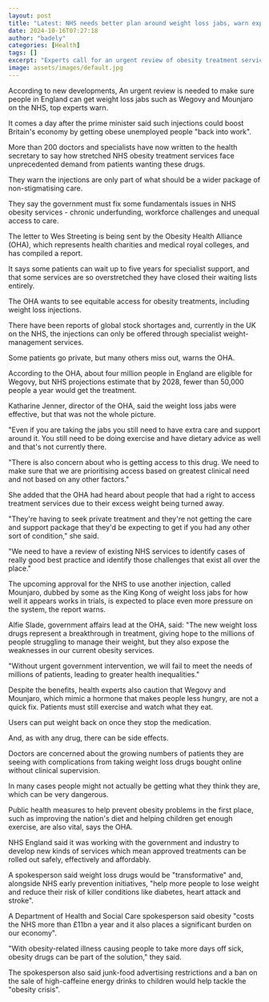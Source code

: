 ```yaml
---
layout: post
title: "Latest: NHS needs better plan around weight loss jabs, warn experts"
date: 2024-10-16T07:27:18
author: "badely"
categories: [Health]
tags: []
excerpt: "Experts call for an urgent review of obesity treatment services amid booming demand for weight loss jabs."
image: assets/images/default.jpg
---
```


According to new developments, An urgent review is needed to make sure people in England can get weight loss jabs such as Wegovy and Mounjaro on the NHS, top experts warn. 

It comes a day after the prime minister said such injections could boost Britain's economy by getting obese unemployed people "back into work". 

More than 200 doctors and specialists have now written to the health secretary to say how stretched NHS obesity treatment services face unprecedented demand from patients wanting these drugs.

They warn the injections are only part of what should be a wider package of non-stigmatising care. 

They say the government must fix some fundamentals issues in NHS obesity services - chronic underfunding, workforce challenges and unequal access to care. 

The letter to Wes Streeting is being sent by the Obesity Health Alliance (OHA), which represents health charities and medical royal colleges, and has compiled a report.

It says some patients can wait up to five years for specialist support, and that some services are so overstretched they have closed their waiting lists entirely.

The OHA wants to see equitable access for obesity treatments, including weight loss injections.

There have been reports of global stock shortages and, currently in the UK on the NHS, the injections can only be offered through specialist weight-management services. 

Some patients go private, but many others miss out, warns the OHA. 

According to the OHA, about four million people in England are eligible for Wegovy, but NHS projections estimate that by 2028, fewer than 50,000 people a year would get the treatment. 

Katharine Jenner, director of the OHA, said the weight loss jabs were effective, but that was not the whole picture.

"Even if you are taking the jabs you still need to have extra care and support around it. You still need to be doing exercise and have dietary advice as well and that's not currently there.

"There is also concern about who is getting access to this drug. We need to make sure that we are prioritising access based on greatest clinical need and not based on any other factors."

She added that the OHA had heard about people that had a right to access treatment services due to their excess weight being turned away.

"They're having to seek private treatment and they're not getting the care and support package that they'd be expecting to get if you had any other sort of condition," she said.

"We need to have a review of existing NHS services to identify cases of really good best practice and identify those challenges that exist all over the place." 

The upcoming approval for the NHS to use another injection, called Mounjaro, dubbed by some as the King Kong of weight loss jabs for how well it appears works in trials, is expected to place even more pressure on the system, the report warns. 

Alfie Slade, government affairs lead at the OHA, said: "The new weight loss drugs represent a breakthrough in treatment, giving hope to the millions of people struggling to manage their weight, but they also expose the weaknesses in our current obesity services. 

"Without urgent government intervention, we will fail to meet the needs of millions of patients, leading to greater health inequalities."

Despite the benefits, health experts also caution that Wegovy and Mounjaro, which mimic a hormone that makes people less hungry, are not a quick fix. Patients must still exercise and watch what they eat.

Users can put weight back on once they stop the medication. 

And, as with any drug, there can be side effects.

Doctors are concerned about the growing numbers of patients they are seeing with complications from taking weight loss drugs bought online without clinical supervision.

In many cases people might not actually be getting what they think they are, which can be very dangerous.

Public health measures to help prevent obesity problems in the first place, such as improving the nation's diet and helping children get enough exercise, are also vital, says the OHA. 

NHS England said it was working with the government and industry to develop new kinds of services which mean approved treatments can be rolled out safely, effectively and affordably.

A spokesperson said weight loss drugs would be "transformative" and, alongside NHS early prevention initiatives, "help more people to lose weight and reduce their risk of killer conditions like diabetes, heart attack and stroke".

A Department of Health and Social Care spokesperson said obesity "costs the NHS more than £11bn a year and it also places a significant burden on our economy".

"With obesity-related illness causing people to take more days off sick, obesity drugs can be part of the solution," they said.

The spokesperson also said junk-food advertising restrictions and a ban on the sale of high-caffeine energy drinks to children would help tackle the "obesity crisis".

